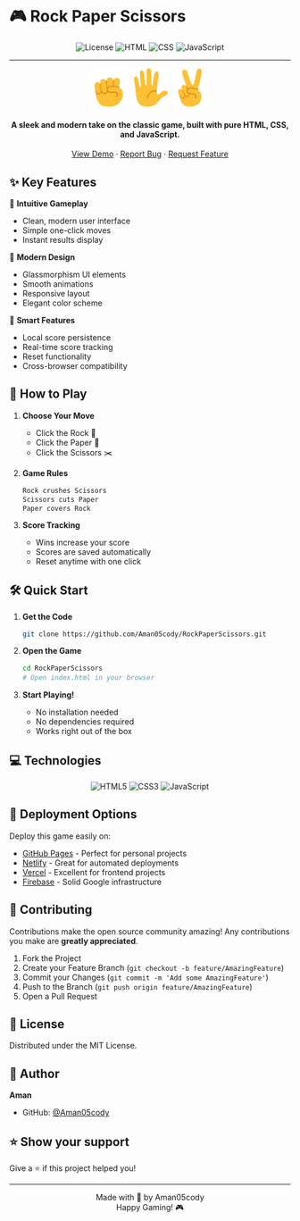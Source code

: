 # 🎮 Rock Paper Scissors

<div align="center">

![License](https://img.shields.io/badge/license-MIT-blue.svg)
![HTML](https://img.shields.io/badge/HTML-5-orange.svg)
![CSS](https://img.shields.io/badge/CSS-3-blue.svg)
![JavaScript](https://img.shields.io/badge/JavaScript-ES6-yellow.svg)

---

<img src="images/rock-emoji.png" width="70" alt="Rock"> <img src="images/paper-emoji.png" width="70" alt="Paper"> <img src="images/scissors-emoji.png" width="70" alt="Scissors">

#### A sleek and modern take on the classic game, built with pure HTML, CSS, and JavaScript.

[View Demo](#installation) · [Report Bug](https://github.com/Aman05cody/RockPaperScissors/issues) · [Request Feature](https://github.com/Aman05cody/RockPaperScissors/issues)

</div>

## ✨ Key Features

🎯 **Intuitive Gameplay**
- Clean, modern user interface
- Simple one-click moves
- Instant results display

🎨 **Modern Design**
- Glassmorphism UI elements
- Smooth animations
- Responsive layout
- Elegant color scheme

💾 **Smart Features**
- Local score persistence
- Real-time score tracking
- Reset functionality
- Cross-browser compatibility

## 🎯 How to Play

1. **Choose Your Move**
   - Click the Rock 🗿
   - Click the Paper 📄
   - Click the Scissors ✂️

2. **Game Rules**
   ```
   Rock crushes Scissors
   Scissors cuts Paper
   Paper covers Rock
   ```

3. **Score Tracking**
   - Wins increase your score
   - Scores are saved automatically
   - Reset anytime with one click

## 🛠️ Quick Start

1. **Get the Code**
   ```bash
   git clone https://github.com/Aman05cody/RockPaperScissors.git
   ```

2. **Open the Game**
   ```bash
   cd RockPaperScissors
   # Open index.html in your browser
   ```

3. **Start Playing!**
   - No installation needed
   - No dependencies required
   - Works right out of the box

## 💻 Technologies

<div align="center">

![HTML5](https://img.shields.io/badge/HTML5-E34F26?style=for-the-badge&logo=html5&logoColor=white)
![CSS3](https://img.shields.io/badge/CSS3-1572B6?style=for-the-badge&logo=css3&logoColor=white)
![JavaScript](https://img.shields.io/badge/JavaScript-F7DF1E?style=for-the-badge&logo=javascript&logoColor=black)

</div>

## 🚀 Deployment Options

Deploy this game easily on:

- [GitHub Pages](https://pages.github.com/) - Perfect for personal projects
- [Netlify](https://www.netlify.com/) - Great for automated deployments
- [Vercel](https://vercel.com/) - Excellent for frontend projects
- [Firebase](https://firebase.google.com/) - Solid Google infrastructure

## 🤝 Contributing

Contributions make the open source community amazing! Any contributions you make are **greatly appreciated**.

1. Fork the Project
2. Create your Feature Branch (`git checkout -b feature/AmazingFeature`)
3. Commit your Changes (`git commit -m 'Add some AmazingFeature'`)
4. Push to the Branch (`git push origin feature/AmazingFeature`)
5. Open a Pull Request

## 🔑 License

Distributed under the MIT License.

## 👤 Author

**Aman**
- GitHub: [@Aman05cody](https://github.com/Aman05cody)

## ⭐ Show your support

Give a ⭐️ if this project helped you!

---

<div align="center">
    Made with 💖 by Aman05cody
    <br />
    Happy Gaming! 🎮
</div>
